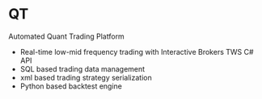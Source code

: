 # QT
Automated Quant Trading Platform
- Real-time low-mid frequency trading with Interactive Brokers TWS C# API
- SQL based trading data management
- xml based trading strategy serialization
- Python based backtest engine

